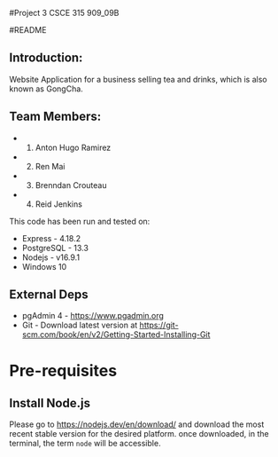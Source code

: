 #Project 3 CSCE 315 909_09B

#README

## Introduction:
Website Application for a business selling tea and drinks, which is also known as GongCha. 

## Team Members:
- 1. Anton Hugo Ramirez
- 2. Ren Mai
- 3. Brenndan Crouteau
- 4. Reid Jenkins

This code has been run and tested on:

- Express - 4.18.2
- PostgreSQL - 13.3
- Nodejs - v16.9.1
- Windows 10

## External Deps

- pgAdmin 4 - https://www.pgadmin.org
- Git - Download latest version at https://git-scm.com/book/en/v2/Getting-Started-Installing-Git

# Pre-requisites
## Install Node.js
Please go to https://nodejs.dev/en/download/ and download the most recent stable version for the desired platform.
once downloaded, in the terminal, the term `node` will be accessible.


